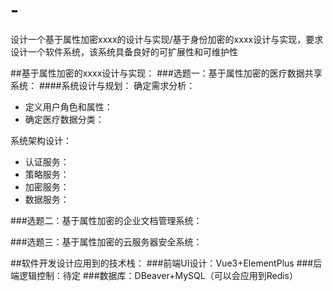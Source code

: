 # -
设计一个基于属性加密xxxx的设计与实现/基于身份加密的xxxx设计与实现，要求设计一个软件系统，该系统具备良好的可扩展性和可维护性

##基于属性加密的xxxx设计与实现：
###选题一：基于属性加密的医疗数据共享系统：
####系统设计与规划：
确定需求分析：
* 定义用户角色和属性：
* 确定医疗数据分类：


系统架构设计：
* 认证服务：
* 策略服务：
* 加密服务：
* 数据服务：
  
###选题二：基于属性加密的企业文档管理系统：


###选题三：基于属性加密的云服务器安全系统：

##软件开发设计应用到的技术栈：
###前端UI设计：Vue3+ElementPlus
###后端逻辑控制：待定
###数据库：DBeaver+MySQL（可以会应用到Redis）
